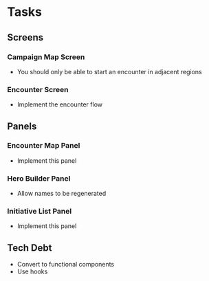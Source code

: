 # Tasks

## Screens

### Campaign Map Screen

* You should only be able to start an encounter in adjacent regions

### Encounter Screen

* Implement the encounter flow

## Panels

### Encounter Map Panel

* Implement this panel

### Hero Builder Panel

* Allow names to be regenerated

### Initiative List Panel

* Implement this panel

## Tech Debt

* Convert to functional components
* Use hooks
